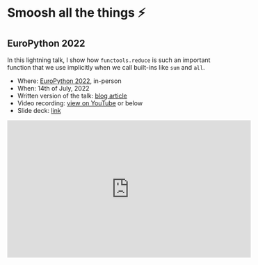 # Smoosh all the things ⚡️

## EuroPython 2022

In this lightning talk, I show how `functools.reduce` is such an important function that we use implicitly when we call built-ins like `sum` and `all`.

 - Where: [EuroPython 2022](http://ep2022.europython.eu), in-person
 - When: 14th of July, 2022
 - Written version of the talk: [blog article](/blog/smoosh-all-the-things)
 - Video recording: [view on YouTube](https://youtu.be/YeH7CwruEUs) or below
 - Slide deck: [link](https://github.com/mathspp/talks/blob/main/20220714_smoosh_all_the_things/slide_deck.pdf)


<div style="text-align:center">
<iframe width="560" height="315" src="https://www.youtube.com/embed/YeH7CwruEUs" title="YouTube video player" frameborder="0" allow="accelerometer; autoplay; clipboard-write; encrypted-media; gyroscope; picture-in-picture; web-share" allowfullscreen></iframe>
</div>
